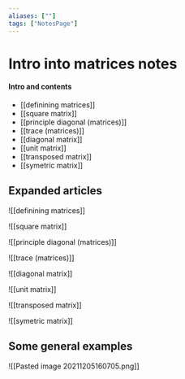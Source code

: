 ```yaml
---
aliases: [""]
tags: ["NotesPage"]
---
```


# Intro into matrices notes

#### Intro and contents
- [[definining matrices]]
- [[square matrix]]
- [[principle diagonal (matrices)]]
- [[trace (matrices)]]
- [[diagonal matrix]]
- [[unit matrix]]
- [[transposed matrix]]
- [[symetric matrix]]


## Expanded articles

![[definining matrices]]

![[square matrix]]

![[principle diagonal (matrices)]]

![[trace (matrices)]]

![[diagonal matrix]]

![[unit matrix]]

![[transposed matrix]]

![[symetric matrix]]

## Some general examples
![[Pasted image 20211205160705.png]]